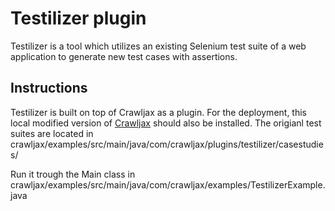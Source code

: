 Testilizer plugin
==================

Testilizer is a tool which utilizes an existing Selenium test suite of a web application to generate new test cases with assertions. 


Instructions
-----------------

Testilizer is built on top of Crawljax as a plugin. For the deployment, this local modified version of [Crawljax](https://github.com/aminmf/crawljax) should also be installed. The origianl test suites are located in crawljax/examples/src/main/java/com/crawljax/plugins/testilizer/casestudies/

Run it trough the Main class in crawljax/examples/src/main/java/com/crawljax/examples/TestilizerExample.java
